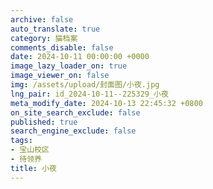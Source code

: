 ```yaml
---
archive: false
auto_translate: true
category: 猫档案
comments_disable: false
date: 2024-10-11 00:00:00 +0000
image_lazy_loader_on: true
image_viewer_on: false
img: /assets/upload/封面图/小夜.jpg
lng_pair: id_2024-10-11--225329_小夜
meta_modify_date: 2024-10-13 22:45:32 +0800
on_site_search_exclude: false
published: true
search_engine_exclude: false
tags:
- 宝山校区
- 待领养
title: 小夜
---
```


